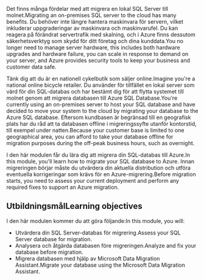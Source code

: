 <span data-ttu-id="11001-101">Det finns många fördelar med att migrera en lokal SQL Server till molnet.</span><span class="sxs-lookup"><span data-stu-id="11001-101">Migrating an on-premises SQL server to the cloud has many benefits.</span></span> <span data-ttu-id="11001-102">Du behöver inte längre hantera maskinvara för servern, vilket inkluderar uppgraderingar av maskinvara och maskinvarufel. Du kan reagera på förändrat servertrafik med skalning, och i Azure finns dessutom säkerhetsverktyg som skydd för ditt företag och dina kunddata.</span><span class="sxs-lookup"><span data-stu-id="11001-102">You no longer need to manage server hardware, this includes both hardware upgrades and hardware failure, you can scale in response to demand on your server, and Azure provides security tools to keep your business and customer data safe.</span></span>

<span data-ttu-id="11001-103">Tänk dig att du är en nationell cykelbutik som säljer online.</span><span class="sxs-lookup"><span data-stu-id="11001-103">Imagine you're a national online bicycle retailer.</span></span> <span data-ttu-id="11001-104">Du använder för tillfället en lokal server som värd för din SQL-databas och har bestämt dig för att flytta systemet till molnet genom att migrera databasen till Azure SQL Database.</span><span class="sxs-lookup"><span data-stu-id="11001-104">You're currently using an on-premises server to host your SQL database and have decided to move your system to the cloud by migrating your database to the Azure SQL database.</span></span> <span data-ttu-id="11001-105">Eftersom kundbasen är begränsad till en geografisk plats har du råd att ta databasen offline i migreringssyfte utanför kontorstid, till exempel under natten.</span><span class="sxs-lookup"><span data-stu-id="11001-105">Because your customer base is limited to one geographical area, you can afford to take your database offline for migration purposes during the off-peak business hours, such as overnight.</span></span>

<span data-ttu-id="11001-106">I den här modulen får du lära dig att migrera din SQL-databas till Azure.</span><span class="sxs-lookup"><span data-stu-id="11001-106">In this module, you'll learn how to migrate your SQL database to Azure.</span></span> <span data-ttu-id="11001-107">Innan migreringen börjar måste du utvärdera din aktuella distribution och utföra eventuella korrigeringar som krävs för en Azure-migrering.</span><span class="sxs-lookup"><span data-stu-id="11001-107">Before migration starts, you need to assess your current deployment and perform any required fixes to support an Azure migration.</span></span>

## <a name="learning-objectives"></a><span data-ttu-id="11001-108">Utbildningsmål</span><span class="sxs-lookup"><span data-stu-id="11001-108">Learning objectives</span></span>

<span data-ttu-id="11001-109">I den här modulen kommer du att göra följande:</span><span class="sxs-lookup"><span data-stu-id="11001-109">In this module, you will:</span></span>

- <span data-ttu-id="11001-110">Utvärdera din SQL Server-databas för migrering.</span><span class="sxs-lookup"><span data-stu-id="11001-110">Assess your SQL Server database for migration.</span></span>
- <span data-ttu-id="11001-111">Analysera och åtgärda databasen före migreringen.</span><span class="sxs-lookup"><span data-stu-id="11001-111">Analyze and fix your database before migration.</span></span>
- <span data-ttu-id="11001-112">Migrera databasen med hjälp av Microsoft Data Migration Assistant.</span><span class="sxs-lookup"><span data-stu-id="11001-112">Migrate your database using the Microsoft Data Migration Assistant.</span></span>
